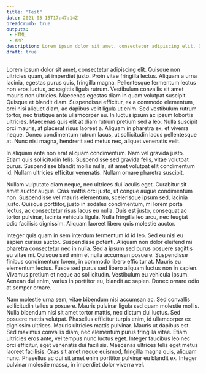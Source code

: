 ```yaml
---
title: "Test"
date: 2021-03-15T17:47:14Z
breadcrumb: true
outputs:
 - HTML
 - AMP
description: Lorem ipsum dolor sit amet, consectetur adipiscing elit. Quisque volutpat lacinia turpis, vitae tristique
draft: true
---
```

Lorem ipsum dolor sit amet, consectetur adipiscing elit. Quisque non ultricies quam, at imperdiet justo. Proin vitae
fringilla lectus. Aliquam a urna lacinia, egestas purus quis, fringilla magna. Pellentesque fermentum lectus non eros
luctus, ac sagittis ligula rutrum. Vestibulum convallis sit amet mauris non ultricies. Maecenas egestas diam in quam
volutpat suscipit. Quisque et blandit diam. Suspendisse efficitur, ex a commodo elementum, orci nisi aliquet diam, ac
dapibus velit ligula ut enim. Sed vestibulum rutrum tortor, nec tristique ante ullamcorper eu. In luctus ipsum ac ipsum
lobortis ultricies. Maecenas quis elit at diam rutrum pretium sed a leo. Nulla suscipit orci mauris, at placerat risus
laoreet a. Aliquam in pharetra ex, et viverra neque. Donec condimentum rutrum lacus, ut sollicitudin lacus pellentesque
at. Nunc nisi magna, hendrerit sed metus nec, aliquet venenatis velit.

In aliquam ante non erat aliquam condimentum. Nam vel gravida justo. Etiam quis sollicitudin felis. Suspendisse sed
gravida felis, vitae volutpat purus. Suspendisse blandit mollis nulla, sit amet volutpat elit condimentum id. Nullam
ultricies efficitur venenatis. Nullam ornare pharetra suscipit.

Nullam vulputate diam neque, nec ultrices dui iaculis eget. Curabitur sit amet auctor augue. Cras mattis orci justo, ut
congue augue condimentum non. Suspendisse vel mauris elementum, scelerisque ipsum sed, lacinia justo. Quisque porttitor,
justo in sodales condimentum, mi lorem porta lectus, ac consectetur risus lacus eu nulla. Duis est justo, consequat ac
tortor pulvinar, lacinia vehicula ligula. Nulla fringilla leo arcu, nec feugiat odio facilisis dignissim. Aliquam
laoreet libero quis molestie auctor.

Integer quis quam in sem interdum fermentum id id leo. Sed eu nisi eu sapien cursus auctor. Suspendisse potenti. Aliquam
non dolor eleifend mi pharetra consectetur nec in nulla. Sed a ipsum sed purus posuere sagittis eu vitae mi. Quisque sed
enim et nulla accumsan posuere. Suspendisse finibus condimentum lorem, in commodo libero efficitur at. Mauris eu
elementum lectus. Fusce sed purus sed libero aliquam luctus non in sapien. Vivamus pretium et neque ac sollicitudin.
Vestibulum eu vehicula ipsum. Aenean dui enim, varius in porttitor eu, blandit ac sapien. Donec ornare odio at semper
ornare.

Nam molestie urna sem, vitae bibendum nisi accumsan ac. Sed convallis sollicitudin tellus a posuere. Mauris pulvinar
ligula sed quam molestie mollis. Nulla bibendum nisi sit amet tortor mattis, nec dictum dui luctus. Sed posuere mattis
volutpat. Phasellus efficitur turpis enim, id ullamcorper ex dignissim ultrices. Mauris ultricies mattis pulvinar.
Mauris ut dapibus est. Sed maximus convallis diam, nec elementum purus fringilla vitae. Etiam ultricies eros ante, vel
tempus nunc luctus eget. Integer faucibus leo nec orci efficitur, eget venenatis dui facilisis. Maecenas ultrices felis
eget metus laoreet facilisis. Cras sit amet neque euismod, fringilla magna quis, aliquam nunc. Phasellus ac dui sit amet
enim porttitor pulvinar eu blandit ex. Integer pulvinar molestie massa, in imperdiet dolor viverra vel.